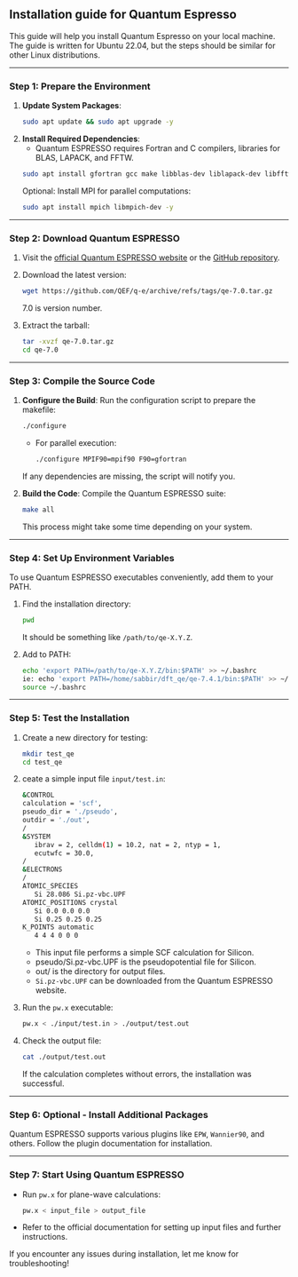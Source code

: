 ## Installation guide for Quantum Espresso

This guide will help you install Quantum Espresso on your local machine. The guide is written for Ubuntu 22.04, but the steps should be similar for other Linux distributions.

---

### Step 1: **Prepare the Environment**
1. **Update System Packages**:
   ```bash
   sudo apt update && sudo apt upgrade -y
   ```
2. **Install Required Dependencies**:
   - Quantum ESPRESSO requires Fortran and C compilers, libraries for BLAS, LAPACK, and FFTW.
   ```bash
   sudo apt install gfortran gcc make libblas-dev liblapack-dev libfftw3-dev -y
   ```
   Optional: Install MPI for parallel computations:
   ```bash
   sudo apt install mpich libmpich-dev -y
   ```

---

### Step 2: **Download Quantum ESPRESSO**
1. Visit the [official Quantum ESPRESSO website](https://www.quantum-espresso.org/) or the [GitHub repository](https://github.com/QEF/q-e).
2. Download the latest version:
   ```bash
   wget https://github.com/QEF/q-e/archive/refs/tags/qe-7.0.tar.gz
   ```
   7.0 is version number.

3. Extract the tarball:
   ```bash
   tar -xvzf qe-7.0.tar.gz
   cd qe-7.0
   ```

---

### Step 3: **Compile the Source Code**
1. **Configure the Build**:
   Run the configuration script to prepare the makefile:
   ```bash
   ./configure
   ```
   - For parallel execution:
     ```bash
     ./configure MPIF90=mpif90 F90=gfortran
     ```
   If any dependencies are missing, the script will notify you.

2. **Build the Code**:
   Compile the Quantum ESPRESSO suite:
   ```bash
   make all
   ```
   This process might take some time depending on your system.

---

### Step 4: **Set Up Environment Variables**
To use Quantum ESPRESSO executables conveniently, add them to your PATH.

1. Find the installation directory:
   ```bash
   pwd
   ```
   It should be something like `/path/to/qe-X.Y.Z`.

2. Add to PATH:
   ```bash
   echo 'export PATH=/path/to/qe-X.Y.Z/bin:$PATH' >> ~/.bashrc
   ie: echo 'export PATH=/home/sabbir/dft_qe/qe-7.4.1/bin:$PATH' >> ~/.zshrc
   source ~/.bashrc
   ```

---

### Step 5: **Test the Installation**
1. Create a new directory for testing:
   ```bash
   mkdir test_qe
   cd test_qe
   ```
2. ceate a simple input file `input/test.in`: 
   ```bash
   &CONTROL
   calculation = 'scf',
   pseudo_dir = './pseudo',
   outdir = './out',
   /
   &SYSTEM
      ibrav = 2, celldm(1) = 10.2, nat = 2, ntyp = 1,
      ecutwfc = 30.0,
   /
   &ELECTRONS
   /
   ATOMIC_SPECIES
      Si 28.086 Si.pz-vbc.UPF
   ATOMIC_POSITIONS crystal
      Si 0.0 0.0 0.0
      Si 0.25 0.25 0.25
   K_POINTS automatic
      4 4 4 0 0 0
   ```
   - This input file performs a simple SCF calculation for Silicon.
   - pseudo/Si.pz-vbc.UPF is the pseudopotential file for Silicon.
   - out/ is the directory for output files.
   - `Si.pz-vbc.UPF` can be downloaded from the Quantum ESPRESSO website.
   
3. Run the `pw.x` executable:
   ```bash
   pw.x < ./input/test.in > ./output/test.out
   ```
4. Check the output file:
   ```bash
   cat ./output/test.out
   ```
   If the calculation completes without errors, the installation was successful.

---

### Step 6: **Optional - Install Additional Packages**
Quantum ESPRESSO supports various plugins like `EPW`, `Wannier90`, and others. Follow the plugin documentation for installation.

---

### Step 7: **Start Using Quantum ESPRESSO**
- Run `pw.x` for plane-wave calculations:
  ```bash
  pw.x < input_file > output_file
  ```
- Refer to the official documentation for setting up input files and further instructions.

If you encounter any issues during installation, let me know for troubleshooting!